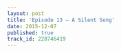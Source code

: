 ```yaml
---
layout: post
title: 'Episode 13 – A Silent Song'
date: 2015-12-07
published: true
track_id: 228746419
---
```

<div class='list post-player' track='{{page.track_id}}'></div>